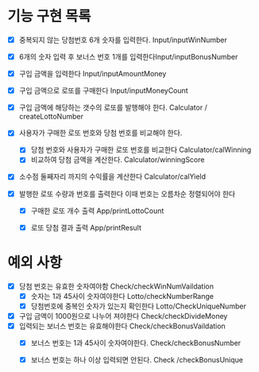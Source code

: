 # 기능 구현 목록

- [x] 중복되지 않는 당첨번호 6개 숫자를 입력한다. Input/inputWinNumber
- [x] 6개의 숫자 입력 후 보너스 번호 1개를 입력한다Input/inputBonusNumber
- [x] 구입 금액을 입력한다 Input/inputAmountMoney
- [x] 구입 금액으로 로또를 구매한다 Input/inputMoneyCount

- [x] 구입 금액에 해당하는 갯수의 로또를 발행해야 한다. Calculator / createLottoNumber
- [x] 사용자가 구매한 로또 번호와 당첨 번호를 비교해야 한다.
    - [x] 당첨 번호와 사용자가 구매한 로또 번호를 비교한다 Calculator/calWinning
    - [x] 비교하여 당첨 금액을 계산한다. Calculator/winningScore
- [x] 소수점 둘째자리 까지의 수익률을 계산한다 Calculator/calYield

- [x] 발행한 로또 수량과 번호를 출력한다 이때 번호는 오름차순 정렬되어야 한다
    - [x] 구매한 로또 개수 출력 App/printLottoCount
    - [x] 로또 당첨 결과 출력 App/printResult


 # 예외 사항  
- [x] 당첨 번호는 유효한 숫자여야함 Check/checkWinNumVaildation
    - [x] 숫자는 1과 45사이 숫자여야한다 Lotto/checkNumberRange
    - [x] 당첨번호에 중복인 숫자가 있는지 확인한다 Lotto/CheckUniqueNumber
- [x] 구입 금액이 1000원으로 나누어 져야한다 Check/checkDivideMoney
- [x] 입력되는 보너스 번호는 유효해야한다 Check/checkBonusVaildation
    - [x] 보너스 번호는 1과 45사이 숫자여야한다. Check/checkBonusNumber
    - [x] 보너스 번호는 하나 이상 입력되면 안된다. Check /checkBonusUnique


